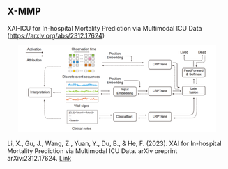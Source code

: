 ## X-MMP 

XAI-ICU for In-hospital Mortality Prediction via Multimodal ICU Data (https://arxiv.org/abs/2312.17624)

<p align="center"><img width="90%" src="framework.png" /></p>

Li, X., Gu, J., Wang, Z., Yuan, Y., Du, B., & He, F. (2023). XAI for In-hospital Mortality Prediction via Multimodal ICU Data. arXiv preprint arXiv:2312.17624. [Link](https://arxiv.org/pdf/2312.17624.pdf)
